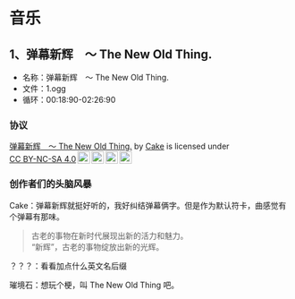 # 音乐

## 1、弹幕新辉　～ The New Old Thing.

* 名称：弹幕新辉　～ The New Old Thing.  
* 文件：1.ogg  
* 循环：00:18:90-02:26:90  

### 协议

<p xmlns:cc="http://creativecommons.org/ns#" xmlns:dct="http://purl.org/dc/terms/"><a property="dct:title" rel="cc:attributionURL" href="https://github.com/Legacy-LuaSTG-Engine/Community-Creations/blob/main/assets/cake/music/1.ogg">弹幕新辉　～ The New Old Thing.</a> by <a rel="cc:attributionURL dct:creator" property="cc:attributionName" href="https://github.com/CKTtari">Cake</a> is licensed under <a href="https://creativecommons.org/licenses/by-nc-sa/4.0/?ref=chooser-v1" target="_blank" rel="license noopener noreferrer" style="display:inline-block;">CC BY-NC-SA 4.0<img style="height:22px!important;margin-left:3px;vertical-align:text-bottom;" src="https://mirrors.creativecommons.org/presskit/icons/cc.svg?ref=chooser-v1" alt=""><img style="height:22px!important;margin-left:3px;vertical-align:text-bottom;" src="https://mirrors.creativecommons.org/presskit/icons/by.svg?ref=chooser-v1" alt=""><img style="height:22px!important;margin-left:3px;vertical-align:text-bottom;" src="https://mirrors.creativecommons.org/presskit/icons/nc.svg?ref=chooser-v1" alt=""><img style="height:22px!important;margin-left:3px;vertical-align:text-bottom;" src="https://mirrors.creativecommons.org/presskit/icons/sa.svg?ref=chooser-v1" alt=""></a></p>

### 创作者们的头脑风暴

Cake：弹幕新辉就挺好听的，我好纠结弹幕俩字。但是作为默认符卡，曲感觉有个弹幕有那味。

> 古老的事物在新时代展现出新的活力和魅力。  
> “新辉”，古老的事物绽放出新的光辉。  

？？？：看看加点什么英文名后缀

璀境石：想玩个梗，叫 The New Old Thing 吧。
